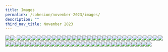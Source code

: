 ```yaml
---
title: Images
permalink: /cohesion/november-2023/images/
description: ""
third_nav_title: November 2023
---
```

![](/images/Cohesion/November%202023/learn2.png)![](/images/Cohesion/November%202023/csi-guide3.jpg)
![](/images/Cohesion/November%202023/eco-journey-title%201.jpg)![](/images/Cohesion/November%202023/bas1%20group.png)![](/images/Cohesion/November%202023/bas2%20group.png)![](/images/Cohesion/November%202023/bas3%20group.png)![](/images/Cohesion/November%202023/bas-quote.jpg)![](/images/Cohesion/November%202023/brisk-walking-kv.jpg)![](/images/Cohesion/November%202023/bwc-infographics.png)![](/images/Cohesion/November%202023/bwc-logo.png)![](/images/Cohesion/November%202023/choo-quote.jpg)![](/images/Cohesion/November%202023/coffee.png)![](/images/Cohesion/November%202023/csi-guide2.jpg)![](/images/Cohesion/November%202023/eco-journey-title.jpg)![](/images/Cohesion/November%202023/foot-day.jpg)![](/images/Cohesion/November%202023/green%20homes.png)![](/images/Cohesion/November%202023/green1.jpg)![](/images/Cohesion/November%202023/green2.jpg)![](/images/Cohesion/November%202023/green3.jpg)![](/images/Cohesion/November%202023/green4.jpg)![](/images/Cohesion/November%202023/icon1%20pic.png)![](/images/Cohesion/November%202023/icon2%20pic.png)![](/images/Cohesion/November%202023/icon3%20pic%20.png)![](/images/Cohesion/November%202023/icon4%20pic.png)![](/images/Cohesion/November%202023/icon5%20pic.png)![](/images/Cohesion/November%202023/inclusive1.jpg)![](/images/Cohesion/November%202023/inclusive2.jpg)![](/images/Cohesion/November%202023/jutatip-quote.jpg)![](/images/Cohesion/November%202023/kv-building-inclusive.jpg)![](/images/Cohesion/November%202023/lp-kv-golfing.png)![](/images/Cohesion/November%202023/lp-kv-healthier.png)![](/images/Cohesion/November%202023/lp-kv-inclusive.png)![](/images/Cohesion/November%202023/lp-kv-smart-ways.png)![](/images/Cohesion/November%202023/mayor-msg.png)![](/images/Cohesion/November%202023/mayor-msg-kv.png)![](/images/Cohesion/November%202023/milo%20pic.png)![](/images/Cohesion/November%202023/pat1%20group.png)![](/images/Cohesion/November%202023/pat2%20group.png)![](/images/Cohesion/November%202023/pat3%20group.png)![](/images/Cohesion/November%202023/patricia-quote.jpg)![](/images/Cohesion/November%202023/rachel-quote.jpg)![](/images/Cohesion/November%202023/rachel-tips-card.jpg)![](/images/Cohesion/November%202023/rachel-tips-title.jpg)![](/images/Cohesion/November%202023/reduce@nw.png)![](/images/Cohesion/November%202023/shub-quote.jpg)![](/images/Cohesion/November%202023/shub-tips-card%201.jpg)![](/images/Cohesion/November%202023/mirror.png)![](/images/Cohesion/November%202023/shub-tips-title.jpg)![](/images/Cohesion/November%202023/smart-ways-kv.jpg)![](/images/Cohesion/November%202023/title-building-inclusive.jpg)![](/images/Cohesion/November%202023/title-day.jpg)![](/images/Cohesion/November%202023/title-golfing.jpg)![](/images/Cohesion/November%202023/title-smart-ways.jpg)![](/images/Cohesion/November%202023/title-step-way-healthier.jpg)![](/images/Cohesion/November%202023/wu-fitnessx.png)![](/images/Cohesion/November%202023/wu-ig-selfie.png)![](/images/Cohesion/November%202023/wu-learning.png)![](/images/Cohesion/November%202023/wu-nwfest.png)![](/images/Cohesion/November%202023/wu-share.png)![](/images/Cohesion/November%202023/zhuo-quote.jpg)